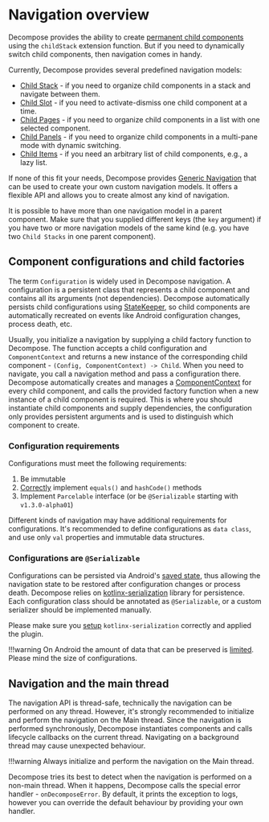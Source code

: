 # Navigation overview

Decompose provides the ability to create [permanent child components](../navigation/stack/overview.md) using the `childStack` extension function. But if you need to dynamically switch child components, then navigation comes in handy.

Currently, Decompose provides several predefined navigation models:

- [Child Stack](../navigation/stack/overview.md) - if you need to organize child components in a stack and navigate between them.
- [Child Slot](../navigation/slot/overview.md) - if you need to activate-dismiss one child component at a time.
- [Child Pages](../navigation/pages/overview.md) - if you need to organize child components in a list with one selected component.
- [Child Panels](../navigation/panels/overview.md) - if you need to organize child components in a multi-pane mode with dynamic switching.
- [Child Items](../navigation/items/overview.md) - if you need an arbitrary list of child components, e.g., a lazy list.

If none of this fit your needs, Decompose provides [Generic Navigation](https://arkivanov.github.io/Decompose/navigation/children/overview/) that can be used to create your own custom navigation models.
It offers a flexible API and allows you to create almost any kind of navigation.

It is possible to have more than one navigation model in a parent component. Make sure that you supplied different keys (the `key` argument) if you have two or more navigation models of the same kind (e.g. you have two `Child Stacks` in one parent component).

## Component configurations and child factories

The term `Configuration` is widely used in Decompose navigation. A configuration is a persistent class that represents a child component and contains all its arguments (not dependencies). Decompose automatically persists child configurations using [StateKeeper](../component/state-preservation.md), so child components are automatically recreated on events like Android configuration changes, process death, etc.

Usually, you initialize a navigation by supplying a child factory function to Decompose. The function accepts a child configuration and `ComponentContext` and returns a new instance of the corresponding child component - `(Config, ComponentContext) -> Child`. When you need to navigate, you call a navigation method and pass a configuration there. Decompose automatically creates and manages a [ComponentContext](../component/overview.md#componentcontext) for every child component, and calls the provided factory function when a new instance of a child component is required. This is where you should instantiate child components and supply dependencies, the configuration only provides persistent arguments and is used to distinguish which component to create. 

### Configuration requirements

Configurations must meet the following requirements:

1. Be immutable
2. [Correctly](https://docs.oracle.com/javase/8/docs/api/java/lang/Object.html#hashCode--) implement `equals()` and `hashCode()` methods
3. Implement `Parcelable` interface (or be `@Serializable` starting with `v1.3.0-alpha01`)

Different kinds of navigation may have additional requirements for configurations. It's recommended to define configurations as `data class`, and use only `val` properties and immutable data structures.

### Configurations are `@Serializable`

Configurations can be persisted via Android's [saved state](https://developer.android.com/guide/components/activities/activity-lifecycle#save-simple,-lightweight-ui-state-using-onsaveinstancestate), thus allowing the navigation state to be restored after configuration changes or process death. Decompose relies on [kotlinx-serialization](https://github.com/Kotlin/kotlinx.serialization) library for persistence. Each configuration class should be annotated as `@Serializable`, or a custom serializer should be implemented manually.

Please make sure you [setup](https://github.com/Kotlin/kotlinx.serialization#setup) `kotlinx-serialization` correctly and applied the plugin.

!!!warning
    On Android the amount of data that can be preserved is [limited](https://developer.android.com/guide/components/activities/parcelables-and-bundles). Please mind the size of configurations.

## Navigation and the main thread

The navigation API is thread-safe, technically the navigation can be performed on any thread. However, it's strongly recommended to initialize and perform the navigation on the Main thread. Since the navigation is performed synchronously, Decompose instantiates components and calls lifecycle callbacks on the current thread. Navigating on a background thread may cause unexpected behaviour.

!!!warning
    Always initialize and perform the navigation on the Main thread.

Decompose tries its best to detect when the navigation is performed on a non-main thread. When it happens, Decompose calls the special error handler - `onDecomposeError`. By default, it prints the exception to logs,  however you can override the default behaviour by providing your own handler.
